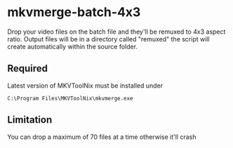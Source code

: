 # mkvmerge-batch-4x3
Drop your video files on the batch file and they'll be remuxed to 4x3 aspect ratio. Output files will be in a directory called "remuxed" the script will create automatically within the source folder.

## Required
Latest version of MKVToolNix must be installed under

``C:\Program Files\MKVToolNix\mkvmerge.exe``

## Limitation
You can drop a maximum of 70 files at a time otherwise it'll crash
